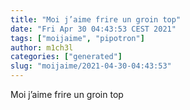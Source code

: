```yaml
---
title: "Moi j’aime frire un groin top"
date: "Fri Apr 30 04:43:53 CEST 2021"
tags: ["moijaime", "pipotron"]
author: m1ch3l
categories: ["generated"]
slug: "moijaime/2021-04-30-04:43:53"
---
```


Moi j’aime frire un groin top
